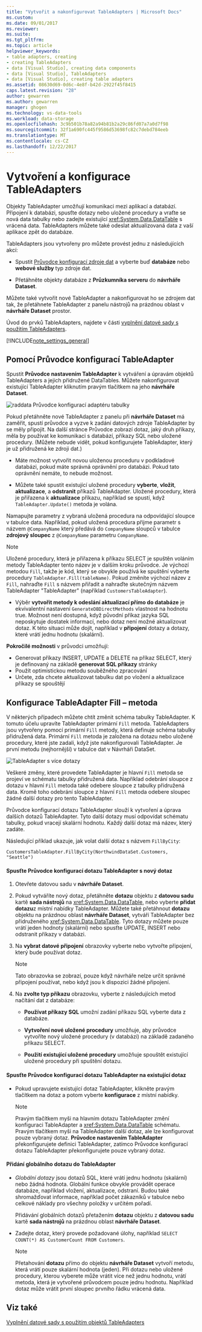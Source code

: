 ```yaml
---
title: "Vytvořit a nakonfigurovat TableAdapters | Microsoft Docs"
ms.custom: 
ms.date: 09/01/2017
ms.reviewer: 
ms.suite: 
ms.tgt_pltfrm: 
ms.topic: article
helpviewer_keywords:
- table adapters, creating
- creating TableAdapters
- data [Visual Studio], creating data components
- data [Visual Studio], TableAdapters
- data [Visual Studio], creating table adapters
ms.assetid: 08630d69-0d6c-4e8f-b42d-2922f45f8415
caps.latest.revision: "28"
author: gewarren
ms.author: gewarren
manager: ghogen
ms.technology: vs-data-tools
ms.workload: data-storage
ms.openlocfilehash: 3c9b501b78a82a94b81b2a29c86fd07a7a0d7f98
ms.sourcegitcommit: 32f1a690fc445f9586d53698fc82c7debd784eeb
ms.translationtype: MT
ms.contentlocale: cs-CZ
ms.lasthandoff: 12/22/2017
---
```

# <a name="create-and-configure-tableadapters"></a>Vytvoření a konfigurace TableAdapters
Objekty TableAdapter umožňují komunikaci mezi aplikací a databází. Připojení k databázi, spusťte dotazy nebo uložené procedury a vraťte se nová data tabulky nebo zadejte existující <xref:System.Data.DataTable> s vrácená data. TableAdapters můžete také odeslat aktualizovaná data z vaší aplikace zpět do databáze.  
  
TableAdapters jsou vytvořeny pro můžete provést jednu z následujících akcí:  
  
-   Spustit [Průvodce konfigurací zdroje dat](../data-tools/media/data-source-configuration-wizard.png) a vyberte buď **databáze** nebo **webové služby** typ zdroje dat.  
  
-   Přetáhněte objekty databáze z **Průzkumníka serveru** do **návrháře Dataset**.  
  
Můžete také vytvořit nové TableAdapter a nakonfigurovat ho se zdrojem dat tak, že přetáhnete TableAdapter z panelu nástrojů na prázdnou oblast v **návrháře Dataset** prostor.  
  
Úvod do prvků TableAdapters, najdete v části [vyplnění datové sady s použitím TableAdapters](../data-tools/fill-datasets-by-using-tableadapters.md).  
  
[!INCLUDE[note_settings_general](../data-tools/includes/note_settings_general_md.md)]  
  
## <a name="use-the-tableadapter-configuration-wizard"></a>Pomocí Průvodce konfigurací TableAdapter  
Spustit **Průvodce nastavením TableAdapter** k vytváření a úpravám objektů TableAdapters a jejich přidružené DataTables. Můžete nakonfigurovat existující TableAdapter kliknutím pravým tlačítkem na jeho **návrháře Dataset**.  
  
![raddata Průvodce konfigurací adaptéru tabulky](../data-tools/media/raddata-table-adapter-configuration-wizard.png "raddata Průvodce konfigurací adaptéru tabulky")  
  
Pokud přetáhněte nové TableAdapter z panelu při **návrháře Dataset** má zaměřit, spustí průvodce a vyzve k zadání datových zdroje TableAdapter by se měly připojit. Na další stránce Průvodce zobrazí dotaz, jaký druh příkazy, měla by používat ke komunikaci s databází, příkazy SQL nebo uložené procedury. (Můžete nebude vidět, pokud konfigurujete TableAdapter, který je už přidružená ke zdroji dat.)  
  
-   Máte možnost vytvořit novou uloženou proceduru v podkladové databázi, pokud máte správná oprávnění pro databázi. Pokud tato oprávnění nemáte, to nebude možnost.  
  
-   Můžete také spustit existující uložené procedury **vyberte**, **vložit**, **aktualizace**, a **odstranit** příkazů TableAdapter. Uložené procedury, která je přiřazena k **aktualizace** příkazu, například se spustí, když `TableAdapter.Update()` metoda je volána.  
  
Namapujte parametry z vybraná uložená procedura na odpovídající sloupce v tabulce data. Například, pokud uložená procedura přijme parametr s názvem `@CompanyName` který předává do `CompanyName` sloupců v tabulce **zdrojový sloupec** z `@CompanyName` parametru `CompanyName`.  
  
> [!NOTE]
>  Uložené procedury, která je přiřazena k příkazu SELECT je spuštěn voláním metody TableAdapter tento název je v dalším kroku průvodce. Je výchozí metodou `Fill`, takže je kód, který se obvykle používá ke spuštění vyberte procedury `TableAdapter.Fill(tableName)`. Pokud změníte výchozí název z `Fill`, nahraďte `Fill` s názvem přiřadit a nahraďte skutečným názvem TableAdapter "TableAdapter" (například `CustomersTableAdapter`).  
  
-   Výběr **vytvořit metody k odeslání aktualizací přímo do databáze** je ekvivalentní nastavení `GenerateDBDirectMethods` vlastnost na hodnotu true. Možnost není dostupná, když původní příkaz jazyka SQL neposkytuje dostatek informací, nebo dotaz není možné aktualizovat dotaz. K této situaci může dojít, například v **připojení** dotazy a dotazy, které vrátí jednu hodnotu (skalární).  
  
**Pokročilé možnosti** v průvodci umožňují:  
- Generovat příkazy INSERT, UPDATE a DELETE na příkaz SELECT, který je definovaný na základě **generovat SQL příkazy** stránky
- Použít optimistickou metodu souběžného zpracování
- Určete, zda chcete aktualizovat tabulku dat po vložení a aktualizace příkazy se spouštějí  
  
## <a name="configure-a-tableadapters-fill-method"></a>Konfigurace TableAdapter Fill – metoda  
V některých případech můžete chtít změnit schéma tabulky TableAdapter. K tomuto účelu upravíte TableAdapter primární `Fill` metoda. TableAdapters jsou vytvořeny pomocí primární `Fill` metody, která definuje schéma tabulky přidružená data. Primární `Fill` metoda je založena na dotazu nebo uložené procedury, které jste zadali, když jste nakonfigurovali TableAdapter. Je první metodu (nejhornější) v tabulce dat v Návrháři DataSet.  
  
![TableAdapter s více dotazy](../data-tools/media/tableadapter.gif "TableAdapter")  
  
Veškeré změny, které provedete TableAdapter je hlavní `Fill` metoda se projeví ve schématu tabulky přidružená data. Například odebrání sloupce z dotazu v hlavní `Fill` metoda také odebere sloupce z tabulky přidružená data. Kromě toho odebrání sloupce z hlavní `Fill` metoda odebere sloupec žádné další dotazy pro tento TableAdapter.  
  
Průvodce konfigurací dotazu TableAdapter slouží k vytvoření a úprava dalších dotazů TableAdapter. Tyto další dotazy musí odpovídat schématu tabulky, pokud vracejí skalární hodnotu.  Každý další dotaz má název, který zadáte.  
 
Následující příklad ukazuje, jak volat další dotaz s názvem `FillByCity`:  
 
`CustomersTableAdapter.FillByCity(NorthwindDataSet.Customers, "Seattle")`  
  
#### <a name="to-start-the-tableadapter-query-configuration-wizard-with-a-new-query"></a>Spusťte Průvodce konfigurací dotazu TableAdapter s nový dotaz  
  
1.  Otevřete datovou sadu v **návrháře Dataset**.  
  
2.  Pokud vytváříte nový dotaz, přetáhněte **dotazu** objektu z **datovou sadu** kartě **sada nástrojů** na <xref:System.Data.DataTable>, nebo vyberte **přidat dotazu**z místní nabídky TableAdapter. Můžete také přetáhnout **dotazu** objektu na prázdnou oblast **návrháře Dataset**, vytváří TableAdapter bez přidruženého <xref:System.Data.DataTable>. Tyto dotazy můžete pouze vrátí jeden hodnoty (skalární) nebo spusťte UPDATE, INSERT nebo odstranit příkazy v databázi.  
  
3.  Na **vybrat datové připojení** obrazovky vyberte nebo vytvořte připojení, který bude používat dotaz.  
  
    > [!NOTE]
    >  Tato obrazovka se zobrazí, pouze když návrháře nelze určit správné připojení používat, nebo když jsou k dispozici žádné připojení.  
  
4.  Na **zvolte typ příkazu** obrazovku, vyberte z následujících metod načítání dat z databáze:  
  
    -   **Používat příkazy SQL** umožní zadání příkazu SQL vyberte data z databáze.  
  
    -   **Vytvoření nové uložené procedury** umožňuje, aby průvodce vytvoříte nový uložené procedury (v databázi) na základě zadaného příkazu SELECT.  
  
    -   **Použití existující uložené procedury** umožňuje spouštět existující uložené procedury při spuštění dotazu.  
  
#### <a name="to-start-the-tableadapter-query-configuration-wizard-on-an-existing-query"></a>Spusťte Průvodce konfigurací dotazu TableAdapter na existující dotaz  
  
-   Pokud upravujete existující dotaz TableAdapter, klikněte pravým tlačítkem na dotaz a potom vyberte **konfigurace** z místní nabídky.  
  
    > [!NOTE]
    >  Pravým tlačítkem myši na hlavním dotazu TableAdapter změní konfiguraci TableAdapter a <xref:System.Data.DataTable> schématu. Pravým tlačítkem myši na TableAdapter další dotaz, ale lze konfigurovat pouze vybraný dotaz. **Průvodce nastavením TableAdapter** překonfigurujete definici TableAdapter, zatímco Průvodce konfigurací dotazu TableAdapter překonfigurujete pouze vybraný dotaz.  
  
#### <a name="to-add-a-global--query-to-a-tableadapter"></a>Přidání globálního dotazu do TableAdapter  
  
-   *Globální dotazy* jsou dotazů SQL, které vrátí jednu hodnotu (skalární) nebo žádná hodnota. Globální funkce obvykle provádět operace databáze, například vložení, aktualizace, odstraní. Budou také shromažďovat informace, například počet zákazníků v tabulce nebo celkové náklady pro všechny položky v určitém pořadí.  
  
     Přidávání globálních dotazů přetažením **dotazu** objektu z **datovou sadu** kartě **sada nástrojů** na prázdnou oblast **návrháře Dataset**.  
  
-   Zadejte dotaz, který provede požadované úlohy, například `SELECT COUNT(*) AS CustomerCount FROM Customers`.  
  
    > [!NOTE]
    >  Přetahování **dotazu** přímo do objektu **návrháře Dataset** vytvoří metodu, která vrátí pouze skalární hodnota (jeden). Při dotazu nebo uložené procedury, kterou vyberete může vrátit více než jednu hodnotu, vrátí metoda, která je vytvořené průvodcem pouze jednu hodnotu. Například dotaz může vrátit první sloupec prvního řádku vrácená data.

## <a name="see-also"></a>Viz také
[Vyplnění datové sady s použitím objektů TableAdapters](../data-tools/fill-datasets-by-using-tableadapters.md)